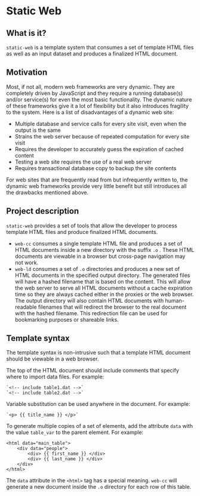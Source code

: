 Static Web
===

What is it?
---
`static-web` is a template system that consumes a set of template HTML files as well as an input dataset and produces a finalized HTML document.

Motivation
---
Most, if not all, modern web frameworks are very dynamic. They are completely driven by JavaScript and they require a running database(s) and/or service(s) for even the most basic functionality. The dynamic nature of these frameworks give it a lot of flexibility but it also introduces fragility to the system. Here is a list of disadvantages of a dynamic web site:

 - Multiple database and service calls for every site visit, even when the output is the same
 - Strains the web server because of repeated computation for every site visit
 - Requires the developer to accurately guess the expiration of cached content
 - Testing a web site requires the use of a real web server
 - Requires transactional database copy to backup the site contents

For web sites that are frequently read from but infrequently written to, the dynamic web frameworks provide very little benefit but still introduces all the drawbacks mentioned above.

Project description
---
`static-web` provides a set of tools that allow the developer to process template HTML files and produce finalized HTML documents.

 - `web-cc` consumes a single template HTML file and produces a set of HTML documents inside a new directory with the suffix `.o` . These HTML documents are viewable in a browser but cross-page navigation may not work.
 - `web-ld` consumes a set of `.o` directories and produces a new set of HTML documents in the specified output directory. The generated files will have a hashed filename that is based on the content. This will allow the web server to serve all HTML documents without a cache expiration time so they are always cached either in the proxies or the web browser. The output directory will also contain HTML documents with human-readable filenames that will redirect the browser to the real document with the hashed filename. This redirection file can be used for bookmarking purposes or shareable links.

Template syntax
---
The template syntax is non-intrusive such that a template HTML document should be viewable in a web browser.

The top of the HTML document should include comments that specify where to import data files. For example:

    `<!-- include table1.dat -->`
    `<!-- include table2.dat -->`

Variable substitution can be used anywhere in the document. For example:

    `<p> {{ title_name }} </p>`

To generate multiple copies of a set of elements, add the attribute `data` with the value `table_var` to the parent element. For example:

```
<html data="main_table">
	<div data="people">
		<div> {{ first_name }} </div>
		<div> {{ last_name }} </div>
	</div>
</html>
```

The `data` attribute in the `<html>` tag has a special meaning. `web-cc` will generate a new document inside the `.o` directory for each row of this table.

